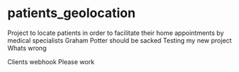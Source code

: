 # patients_geolocation
Project to locate patients in order to facilitate their home appointments by medical specialists
Graham Potter should be sacked
Testing my new project 
Whats wrong

Clients
webhook
Please work

